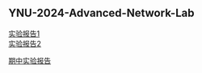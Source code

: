 ## YNU-2024-Advanced-Network-Lab

[实验报告1](Lab1/实验一.pdf)  
[实验报告2](Lab2/实验二.pdf) 

[期中实验报告](高级计算机网络期中/12024115051李昊计网期中.pdf)  